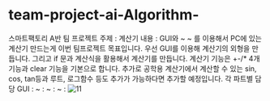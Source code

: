 # team-project-ai-Algorithm-
스마트팩토리 A반 팀 프로젝트
주제 : 계산기
내용 : GUI와 ~  ~ 를 이용해서 PC에 있는 계산기 만드는게 이번 팀프로젝트 목표입니다.
      우선 GUI를 이용해 계산기의 외형을 만듭니다.
      그리고 if 문과 계산식을 활용해서 계산기를 만듭니다.
      계산기 기능은 +-/* 4개 기능과 clear 기능을 기본으로 합니다.
      추가로 공학용 계산기에서 계산할 수 있는 sin, cos, tan등과
      루트, 로그함수 등도 추가가 가능하다면 추가할 예정입니다.
각 파트별 담당
GUI : 
~ : 
~ : 
~ : 
![11](./picture/11.jpg)
